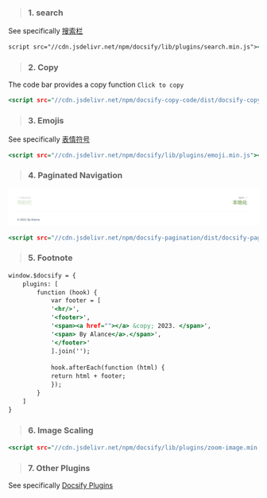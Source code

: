<!-- 常用插件 -->

> ### 1. search

See specifically [搜索栏](/docsify/search)


```index.html
script src="//cdn.jsdelivr.net/npm/docsify/lib/plugins/search.min.js"></script>
```

> ### 2. Copy

The code bar provides a copy function `Click to copy`


```index.html
<script src="//cdn.jsdelivr.net/npm/docsify-copy-code/dist/docsify-copy-code.min.js"></script>
```

> ### 3. Emojis

See specifically [表情符号](/docsify/emo.md)


```index.html
<script src="//cdn.jsdelivr.net/npm/docsify/lib/plugins/emoji.min.js"></script>
```

> ### 4. Paginated Navigation

![分页脚注](../_media/_resources/分页脚注.png)


```index.html
<script src="//cdn.jsdelivr.net/npm/docsify-pagination/dist/docsify-pagination.min.js"></script>
```

> ### 5. Footnote


```index.html
window.$docsify = {
    plugins: [
        function (hook) {
            var footer = [
            '<hr/>',
            '<footer>',
            '<span><a href=""></a> &copy; 2023. </span>',
            '<span> By Alance</a>.</span>',
            '</footer>'
            ].join('');

            hook.afterEach(function (html) {
            return html + footer;
            });
        }
    ]
}
```

> ### 6. Image Scaling

```index.html
<script src="//cdn.jsdelivr.net/npm/docsify/lib/plugins/zoom-image.min.js"></script>
```

> ### 7. Other Plugins

See specifically [Docsify Plugins](https://docsify.js.org/#/awesome?id=plugins)